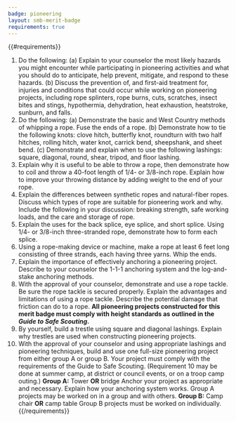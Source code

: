 ```yaml
---
badge: pioneering
layout: smb-merit-badge
requirements: true
---
```


{{#requirements}}
1. Do the following:
    (a) Explain to your counselor the most likely hazards you might encounter while participating in pioneering activities and what you should do to anticipate, help prevent, mitigate, and respond to these hazards.
    (b) Discuss the prevention of, and first-aid treatment for, injuries and conditions that could occur while working on pioneering projects, including rope splinters, rope burns, cuts, scratches, insect bites and stings, hypothermia, dehydration, heat exhaustion, heatstroke, sunburn, and falls.
2. Do the following:
    (a) Demonstrate the basic and West Country methods of whipping a rope. Fuse the ends of a rope.
    (b) Demonstrate how to tie the following knots: clove hitch, butterfly knot, roundturn with two half hitches, rolling hitch, water knot, carrick bend, sheepshank, and sheet bend.
    (c) Demonstrate and explain when to use the following lashings: square, diagonal, round, shear, tripod, and floor lashing.
3. Explain why it is useful to be able to throw a rope, then demonstrate how to coil and throw a 40-foot length of 1/4- or 3/8-inch rope. Explain how to improve your throwing distance by adding weight to the end of your rope.
4. Explain the differences between synthetic ropes and natural-fiber ropes. Discuss which types of rope are suitable for pioneering work and why. Include the following in your discussion: breaking strength, safe working loads, and the care and storage of rope.
5. Explain the uses for the back splice, eye splice, and short splice. Using 1/4- or 3/8-inch three-stranded rope, demonstrate how to form each splice.
6. Using a rope-making device or machine, make a rope at least 6 feet long consisting of three strands, each having three yarns. Whip the ends.
7. Explain the importance of effectively anchoring a pioneering project. Describe to your counselor the 1-1-1 anchoring system and the log-and-stake anchoring methods.
8. With the approval of your counselor, demonstrate and use a rope tackle. Be sure the rope tackle is secured properly. Explain the advantages and limitations of using a rope tackle. Describe the potential damage that friction can do to a rope.
    **All pioneering projects constructed for this merit badge must comply with height standards as outlined in the *Guide to Safe Scouting*.**
9. By yourself, build a trestle using square and diagonal lashings. Explain why trestles are used when constructing pioneering projects.
10. With the approval of your counselor and using appropriate lashings and pioneering techniques, build and use one full-size pioneering project from either group A or group B. Your project must comply with the requirements of the Guide to Safe Scouting. (Requirement 10 may be done at summer camp, at district or council events, or on a troop camp outing.)
    **Group A:** Tower **OR** bridge
    Anchor your project as appropriate and necessary. Explain how your anchoring system works. Group A projects may be worked on in a group and with others.
    **Group B:** Camp chair **OR** camp table
    Group B projects must be worked on individually.
{{/requirements}}
